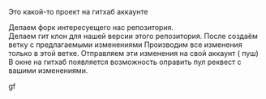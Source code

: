 Это какой-то проект на гитхаб аккаунте

Делаем форк интересуещего нас репозитория.  
Делаем гит клон для нашей версии этого репозитория. 
После создаём ветку с предлагаемыми изменениями 
Производим все изменения только в этой ветке. 
Отправляем эти изменения на свой аккаунт ( пуш)
В окне на гитхаб появляется возможность оправить пул реквест с вашими изменениями. 


gf
